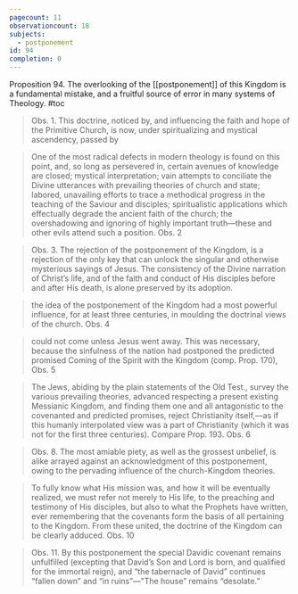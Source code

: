 ```yaml
---
pagecount: 11
observationcount: 18
subjects:
  - postponement
id: 94
completion: 0
---
```


Proposition 94. The overlooking of the [[postponement]] of this Kingdom is a fundamental mistake, and a fruitful source of error in many systems of Theology.
#toc

>Obs. 1. This doctrine, noticed by, and influencing the faith and hope of the Primitive Church, is now, under spiritualizing and mystical ascendency, passed by

>One of the most radical defects in modern theology is found on this point, and, so long as persevered in, certain avenues of knowledge are closed; mystical interpretation; vain attempts to conciliate the Divine utterances with prevailing theories of church and state; labored, unavailing efforts to trace a methodical progress in the teaching of the Saviour and disciples; spiritualistic applications which effectually degrade the ancient faith of the church; the overshadowing and ignoring of highly important truth—these and other evils attend such a position.
>Obs. 2

>Obs. 3. The rejection of the postponement of the Kingdom, is a rejection of the only key that can unlock the singular and otherwise mysterious sayings of Jesus. The consistency of the Divine narration of Christ’s life, and of the faith and conduct of His disciples before and after His death, is alone preserved by its adoption.

>the idea of the postponement of the Kingdom had a most powerful influence, for at least three centuries, in moulding the doctrinal views of the church.
>Obs. 4

>could not come unless Jesus went away. This was necessary, because the sinfulness of the nation had postponed the predicted promised Coming of the Spirit with the Kingdom (comp. Prop. 170),
>Obs. 5

>The Jews, abiding by the plain statements of the Old Test., survey the various prevailing theories, advanced respecting a present existing Messianic Kingdom, and finding them one and all antagonistic to the covenanted and predicted promises, reject Christianity itself,—as if this humanly interpolated view was a part of Christianity (which it was not for the first three centuries). Compare Prop. 193.
>Obs. 6

>Obs. 8. The most amiable piety, as well as the grossest unbelief, is alike arrayed against an acknowledgment of this postponement, owing to the pervading influence of the church-Kingdom theories.

>To fully know what His mission was, and how it will be eventually realized, we must refer not merely to His life, to the preaching and testimony of His disciples, but also to what the Prophets have written, ever remembering that the covenants form the basis of all pertaining to the Kingdom. From these united, the doctrine of the Kingdom can be clearly adduced.
>Obs. 10


>Obs. 11. By this postponement the special Davidic covenant remains unfulfilled (excepting that David’s Son and Lord is born, and qualified for the immortal reign), and “the tabernacle of David” continues “fallen down” and “in ruins”—"The house” remains “desolate.”


